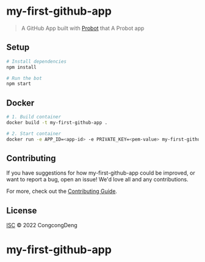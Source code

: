 # my-first-github-app

> A GitHub App built with [Probot](https://github.com/probot/probot) that A Probot app

## Setup

```sh
# Install dependencies
npm install

# Run the bot
npm start
```

## Docker

```sh
# 1. Build container
docker build -t my-first-github-app .

# 2. Start container
docker run -e APP_ID=<app-id> -e PRIVATE_KEY=<pem-value> my-first-github-app
```

## Contributing

If you have suggestions for how my-first-github-app could be improved, or want to report a bug, open an issue! We'd love all and any contributions.

For more, check out the [Contributing Guide](CONTRIBUTING.md).

## License

[ISC](LICENSE) © 2022 CongcongDeng
# my-first-github-app
